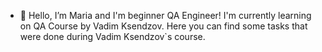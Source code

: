 - 👋 Hello, I’m Maria and I'm beginner QA Engineer!
I'm currently learning on QA Course by Vadim Ksendzov. Here you can find some tasks that were done during Vadim Ksendzov`s course.
